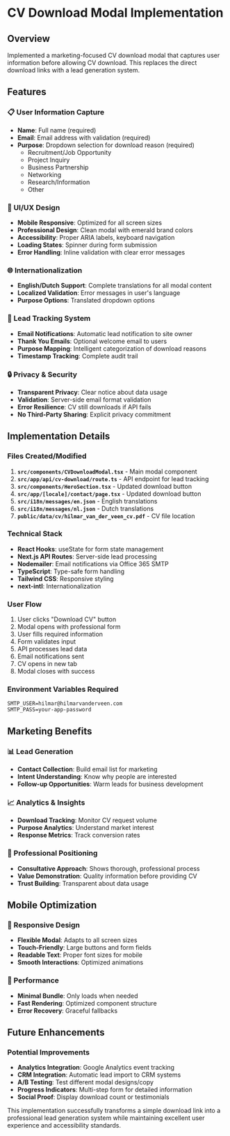 # CV Download Modal Implementation

## Overview

Implemented a marketing-focused CV download modal that captures user information before allowing CV download. This replaces the direct download links with a lead generation system.

## Features

### 📋 User Information Capture

- **Name**: Full name (required)
- **Email**: Email address with validation (required)
- **Purpose**: Dropdown selection for download reason (required)
  - Recruitment/Job Opportunity
  - Project Inquiry
  - Business Partnership
  - Networking
  - Research/Information
  - Other

### 🎨 UI/UX Design

- **Mobile Responsive**: Optimized for all screen sizes
- **Professional Design**: Clean modal with emerald brand colors
- **Accessibility**: Proper ARIA labels, keyboard navigation
- **Loading States**: Spinner during form submission
- **Error Handling**: Inline validation with clear error messages

### 🌐 Internationalization

- **English/Dutch Support**: Complete translations for all modal content
- **Localized Validation**: Error messages in user's language
- **Purpose Options**: Translated dropdown options

### 📧 Lead Tracking System

- **Email Notifications**: Automatic lead notification to site owner
- **Thank You Emails**: Optional welcome email to users
- **Purpose Mapping**: Intelligent categorization of download reasons
- **Timestamp Tracking**: Complete audit trail

### 🔒 Privacy & Security

- **Transparent Privacy**: Clear notice about data usage
- **Validation**: Server-side email format validation
- **Error Resilience**: CV still downloads if API fails
- **No Third-Party Sharing**: Explicit privacy commitment

## Implementation Details

### Files Created/Modified

1. **`src/components/CVDownloadModal.tsx`** - Main modal component
2. **`src/app/api/cv-download/route.ts`** - API endpoint for lead tracking
3. **`src/components/HeroSection.tsx`** - Updated download button
4. **`src/app/[locale]/contact/page.tsx`** - Updated download button
5. **`src/i18n/messages/en.json`** - English translations
6. **`src/i18n/messages/nl.json`** - Dutch translations
7. **`public/data/cv/hilmar_van_der_veen_cv.pdf`** - CV file location

### Technical Stack

- **React Hooks**: useState for form state management
- **Next.js API Routes**: Server-side lead processing
- **Nodemailer**: Email notifications via Office 365 SMTP
- **TypeScript**: Type-safe form handling
- **Tailwind CSS**: Responsive styling
- **next-intl**: Internationalization

### User Flow

1. User clicks "Download CV" button
2. Modal opens with professional form
3. User fills required information
4. Form validates input
5. API processes lead data
6. Email notifications sent
7. CV opens in new tab
8. Modal closes with success

### Environment Variables Required

```env
SMTP_USER=hilmar@hilmarvanderveen.com
SMTP_PASS=your-app-password
```

## Marketing Benefits

### 📊 Lead Generation

- **Contact Collection**: Build email list for marketing
- **Intent Understanding**: Know why people are interested
- **Follow-up Opportunities**: Warm leads for business development

### 📈 Analytics & Insights

- **Download Tracking**: Monitor CV request volume
- **Purpose Analytics**: Understand market interest
- **Response Metrics**: Track conversion rates

### 🎯 Professional Positioning

- **Consultative Approach**: Shows thorough, professional process
- **Value Demonstration**: Quality information before providing CV
- **Trust Building**: Transparent about data usage

## Mobile Optimization

### 📱 Responsive Design

- **Flexible Modal**: Adapts to all screen sizes
- **Touch-Friendly**: Large buttons and form fields
- **Readable Text**: Proper font sizes for mobile
- **Smooth Interactions**: Optimized animations

### 🚀 Performance

- **Minimal Bundle**: Only loads when needed
- **Fast Rendering**: Optimized component structure
- **Error Recovery**: Graceful fallbacks

## Future Enhancements

### Potential Improvements

- **Analytics Integration**: Google Analytics event tracking
- **CRM Integration**: Automatic lead import to CRM systems
- **A/B Testing**: Test different modal designs/copy
- **Progress Indicators**: Multi-step form for detailed information
- **Social Proof**: Display download count or testimonials

This implementation successfully transforms a simple download link into a professional lead generation system while maintaining excellent user experience and accessibility standards.
